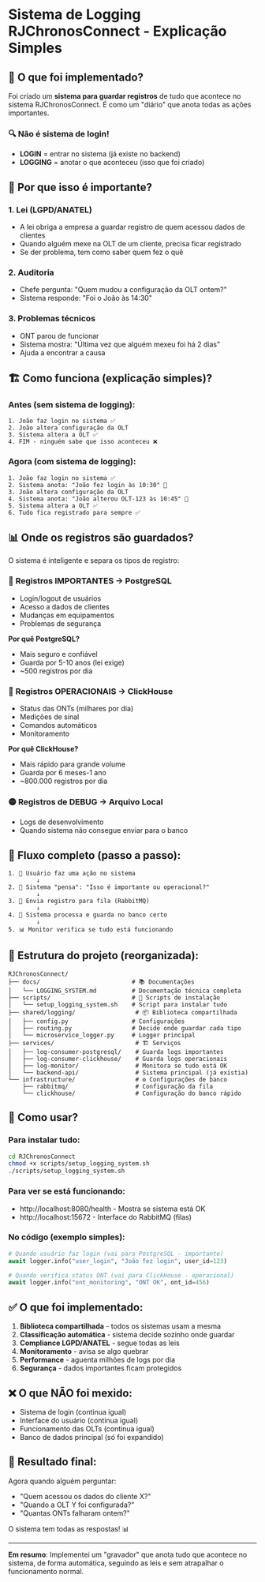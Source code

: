 # Sistema de Logging RJChronosConnect - Explicação Simples

## 🤔 O que foi implementado?

Foi criado um **sistema para guardar registros** de tudo que acontece no sistema RJChronosConnect. É como um "diário" que anota todas as ações importantes.

### 🔍 Não é sistema de login!
- **LOGIN** = entrar no sistema (já existe no backend)
- **LOGGING** = anotar o que aconteceu (isso que foi criado)

## 🎯 Por que isso é importante?

### 1. **Lei (LGPD/ANATEL)**
- A lei obriga a empresa a guardar registro de quem acessou dados de clientes
- Quando alguém mexe na OLT de um cliente, precisa ficar registrado
- Se der problema, tem como saber quem fez o quê

### 2. **Auditoria**
- Chefe pergunta: "Quem mudou a configuração da OLT ontem?"
- Sistema responde: "Foi o João às 14:30"

### 3. **Problemas técnicos**
- ONT parou de funcionar
- Sistema mostra: "Última vez que alguém mexeu foi há 2 dias"
- Ajuda a encontrar a causa

## 🏗️ Como funciona (explicação simples)?

### Antes (sem sistema de logging):
```
1. João faz login no sistema ✅
2. João altera configuração da OLT
3. Sistema altera a OLT ✅
4. FIM - ninguém sabe que isso aconteceu ❌
```

### Agora (com sistema de logging):
```
1. João faz login no sistema ✅
2. Sistema anota: "João fez login às 10:30" 📝
3. João altera configuração da OLT
4. Sistema anota: "João alterou OLT-123 às 10:45" 📝
5. Sistema altera a OLT ✅
6. Tudo fica registrado para sempre ✅
```

## 📊 Onde os registros são guardados?

O sistema é inteligente e separa os tipos de registro:

### 🔴 **Registros IMPORTANTES** → PostgreSQL
- Login/logout de usuários
- Acesso a dados de clientes
- Mudanças em equipamentos
- Problemas de segurança

**Por quê PostgreSQL?**
- Mais seguro e confiável
- Guarda por 5-10 anos (lei exige)
- ~500 registros por dia

### 🔵 **Registros OPERACIONAIS** → ClickHouse
- Status das ONTs (milhares por dia)
- Medições de sinal
- Comandos automáticos
- Monitoramento

**Por quê ClickHouse?**
- Mais rápido para grande volume
- Guarda por 6 meses-1 ano
- ~800.000 registros por dia

### 🟡 **Registros de DEBUG** → Arquivo Local
- Logs de desenvolvimento
- Quando sistema não consegue enviar para o banco

## 🔄 Fluxo completo (passo a passo):

```
1. 👤 Usuário faz uma ação no sistema
        ↓
2. 🧠 Sistema "pensa": "Isso é importante ou operacional?"
        ↓
3. 📨 Envia registro para fila (RabbitMQ)
        ↓
4. 🔄 Sistema processa e guarda no banco certo
        ↓
5. 📊 Monitor verifica se tudo está funcionando
```

## 📁 Estrutura do projeto (reorganizada):

```
RJChronosConnect/
├── docs/                          # 📚 Documentações
│   └── LOGGING_SYSTEM.md          # Documentação técnica completa
├── scripts/                       # 🔧 Scripts de instalação
│   └── setup_logging_system.sh    # Script para instalar tudo
├── shared/logging/                 # 📦 Biblioteca compartilhada
│   ├── config.py                  # Configurações
│   ├── routing.py                 # Decide onde guardar cada tipo
│   └── microservice_logger.py     # Logger principal
├── services/                       # 🏗️ Serviços
│   ├── log-consumer-postgresql/    # Guarda logs importantes
│   ├── log-consumer-clickhouse/    # Guarda logs operacionais
│   ├── log-monitor/                # Monitora se tudo está OK
│   └── backend-api/                # Sistema principal (já existia)
└── infrastructure/                 # ⚙️ Configurações de banco
    ├── rabbitmq/                   # Configuração da fila
    └── clickhouse/                 # Configuração do banco rápido
```

## 🚀 Como usar?

### Para instalar tudo:
```bash
cd RJChronosConnect
chmod +x scripts/setup_logging_system.sh
./scripts/setup_logging_system.sh
```

### Para ver se está funcionando:
- http://localhost:8080/health - Mostra se sistema está OK
- http://localhost:15672 - Interface do RabbitMQ (filas)

### No código (exemplo simples):
```python
# Quando usuário faz login (vai para PostgreSQL - importante)
await logger.info("user_login", "João fez login", user_id=123)

# Quando verifica status ONT (vai para ClickHouse - operacional)
await logger.info("ont_monitoring", "ONT OK", ont_id=456)
```

## ✅ O que foi implementado:

1. **Biblioteca compartilhada** - todos os sistemas usam a mesma
2. **Classificação automática** - sistema decide sozinho onde guardar
3. **Compliance LGPD/ANATEL** - segue todas as leis
4. **Monitoramento** - avisa se algo quebrar
5. **Performance** - aguenta milhões de logs por dia
6. **Segurança** - dados importantes ficam protegidos

## ❌ O que NÃO foi mexido:

- Sistema de login (continua igual)
- Interface do usuário (continua igual)
- Funcionamento das OLTs (continua igual)
- Banco de dados principal (só foi expandido)

## 🎯 Resultado final:

Agora quando alguém perguntar:
- "Quem acessou os dados do cliente X?"
- "Quando a OLT Y foi configurada?"
- "Quantas ONTs falharam ontem?"

O sistema tem todas as respostas! 📊

---

**Em resumo**: Implementei um "gravador" que anota tudo que acontece no sistema, de forma automática, seguindo as leis e sem atrapalhar o funcionamento normal.